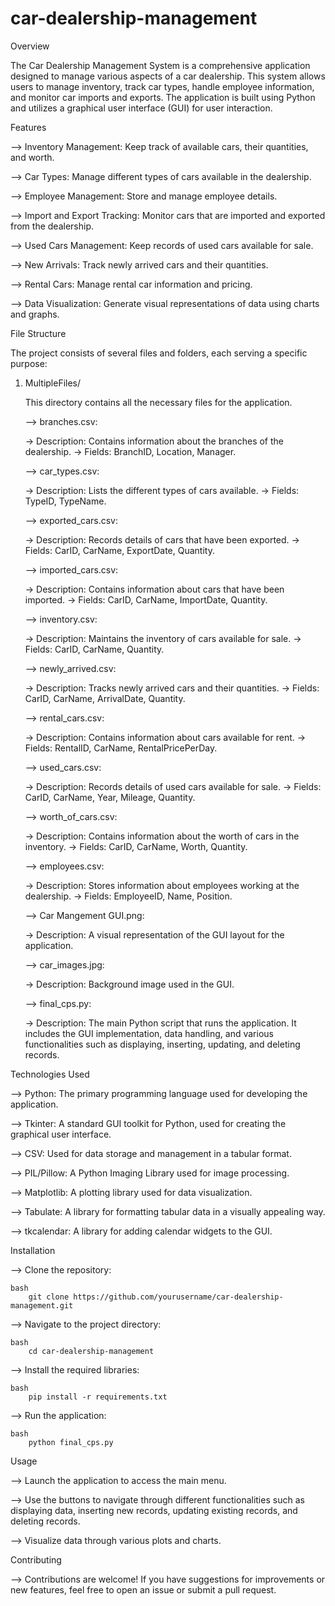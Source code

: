 # car-dealership-management

Overview
  
  The Car Dealership Management System is a comprehensive application designed to manage various aspects of a car dealership. This system allows users to manage inventory, track car types, handle employee information, and monitor car imports and exports. The application is built using Python and utilizes a graphical user interface (GUI) for user interaction.

Features

  --> Inventory Management: Keep track of available cars, their quantities, and worth.
  
  --> Car Types: Manage different types of cars available in the dealership.
  
  --> Employee Management: Store and manage employee details.
  
  --> Import and Export Tracking: Monitor cars that are imported and exported from the dealership.
  
  --> Used Cars Management: Keep records of used cars available for sale.
  
  --> New Arrivals: Track newly arrived cars and their quantities.
  
  --> Rental Cars: Manage rental car information and pricing.
  
  --> Data Visualization: Generate visual representations of data using charts and graphs.
  
  
File Structure

  The project consists of several files and folders, each serving a specific purpose:
  
  1. MultipleFiles/

     This directory contains all the necessary files for the application.
     
     --> branches.csv:

     -> Description: Contains information about the branches of the dealership.
     -> Fields: BranchID, Location, Manager.
     

     --> car_types.csv:
     
     -> Description: Lists the different types of cars available.
     -> Fields: TypeID, TypeName.
     

     --> exported_cars.csv:
     
     -> Description: Records details of cars that have been exported.
     -> Fields: CarID, CarName, ExportDate, Quantity.
     

     --> imported_cars.csv:
     
     -> Description: Contains information about cars that have been imported.
     -> Fields: CarID, CarName, ImportDate, Quantity.


     --> inventory.csv:
     
     -> Description: Maintains the inventory of cars available for sale.
     -> Fields: CarID, CarName, Quantity.


     --> newly_arrived.csv:
     
     -> Description: Tracks newly arrived cars and their quantities.
     -> Fields: CarID, CarName, ArrivalDate, Quantity.


     --> rental_cars.csv:
     
     -> Description: Contains information about cars available for rent.
     -> Fields: RentalID, CarName, RentalPricePerDay.


     --> used_cars.csv:
     
     -> Description: Records details of used cars available for sale.
     -> Fields: CarID, CarName, Year, Mileage, Quantity.


     --> worth_of_cars.csv:
     
     -> Description: Contains information about the worth of cars in the inventory.
     -> Fields: CarID, CarName, Worth, Quantity.
     

     --> employees.csv:
     
     -> Description: Stores information about employees working at the dealership.
     -> Fields: EmployeeID, Name, Position.


     --> Car Mangement GUI.png:
     
     -> Description: A visual representation of the GUI layout for the application.
     

     --> car_images.jpg:
     
     -> Description: Background image used in the GUI.
     

     --> final_cps.py:
     
     -> Description: The main Python script that runs the application. It includes the GUI implementation, data handling, and various functionalities such as displaying, inserting, updating, and deleting                              records.


Technologies Used

--> Python: The primary programming language used for developing the application.

--> Tkinter: A standard GUI toolkit for Python, used for creating the graphical user interface.

--> CSV: Used for data storage and management in a tabular format.

--> PIL/Pillow: A Python Imaging Library used for image processing.

--> Matplotlib: A plotting library used for data visualization.

--> Tabulate: A library for formatting tabular data in a visually appealing way.

--> tkcalendar: A library for adding calendar widgets to the GUI.


Installation

--> Clone the repository:

    bash
        git clone https://github.com/yourusername/car-dealership-management.git
        

--> Navigate to the project directory:

    bash
        cd car-dealership-management


--> Install the required libraries:
    
    bash
        pip install -r requirements.txt


--> Run the application:

    bash
        python final_cps.py

Usage

--> Launch the application to access the main menu.

--> Use the buttons to navigate through different functionalities such as displaying data, inserting new records, updating existing records, and deleting records.

--> Visualize data through various plots and charts.

Contributing

--> Contributions are welcome! If you have suggestions for improvements or new features, feel free to open an issue or submit a pull request.
